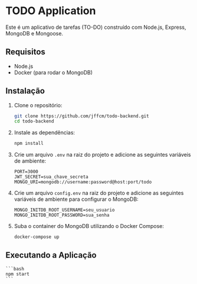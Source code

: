 # TODO Application

Este é um aplicativo de tarefas (TO-DO) construído com Node.js, Express, MongoDB e Mongoose.

## Requisitos

- Node.js
- Docker (para rodar o MongoDB)

## Instalação

1. Clone o repositório:

    ```bash
    git clone https://github.com/jffcm/todo-backend.git
    cd todo-backend
    ```

2. Instale as dependências:

    ```bash
    npm install
    ```

3. Crie um arquivo `.env` na raiz do projeto e adicione as seguintes variáveis de ambiente:

    ```env
    PORT=3000
    JWT_SECRET=sua_chave_secreta
    MONGO_URI=mongodb://username:password@host:port/todo
    ```

4. Crie um arquivo `config.env` na raiz do projeto e adicione as seguintes variáveis de ambiente para configurar o MongoDB:

    ```env
    MONGO_INITDB_ROOT_USERNAME=seu_usuario
    MONGO_INITDB_ROOT_PASSWORD=sua_senha
    ```

5. Suba o container do MongoDB utilizando o Docker Compose:

    ```bash
    docker-compose up
    ```

## Executando a Aplicação

    ```bash
    npm start
    ```
